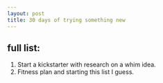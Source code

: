 ```yaml
---
layout: post
title: 30 days of trying something new
---
```


## full list:

1. Start a kickstarter with research on a whim idea.
2. Fitness plan and starting this list I guess.
